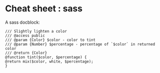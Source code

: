 # Cheat sheet : sass

A sass docblock:

    /// Slightly lighten a color
    /// @access public
    /// @param {Color} $color - color to tint
    /// @param {Number} $percentage - percentage of `$color` in returned color
    /// @return {Color}
    @function tint($color, $percentage) {
    @return mix($color, white, $percentage);
    }
